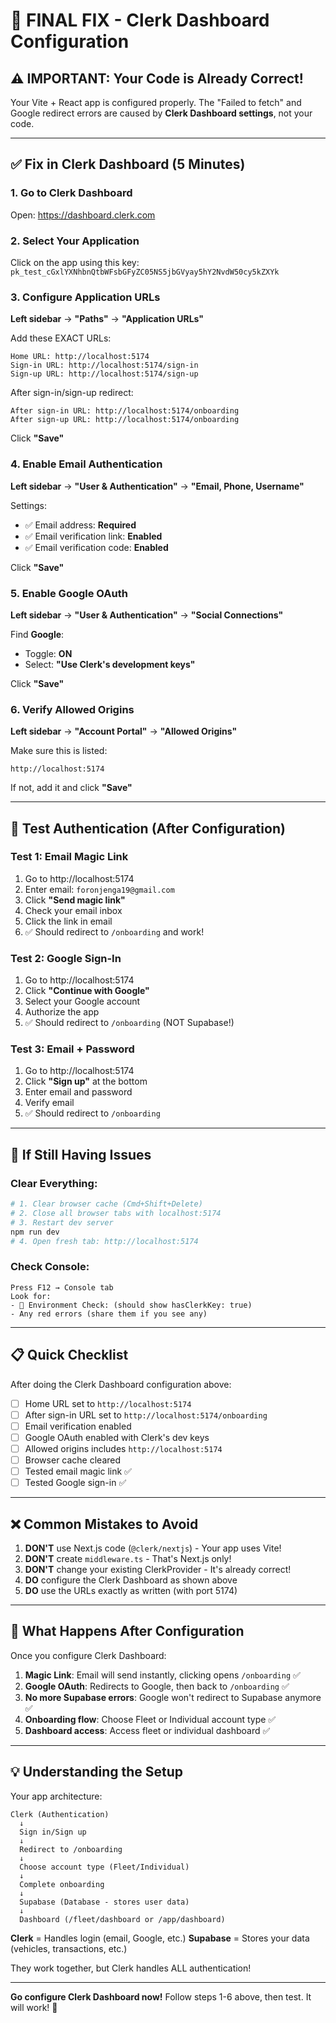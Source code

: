 # 🎯 FINAL FIX - Clerk Dashboard Configuration

## ⚠️ IMPORTANT: Your Code is Already Correct!

Your Vite + React app is configured properly. The "Failed to fetch" and Google redirect errors are caused by **Clerk Dashboard settings**, not your code.

---

## ✅ Fix in Clerk Dashboard (5 Minutes)

### 1. Go to Clerk Dashboard
Open: https://dashboard.clerk.com

### 2. Select Your Application
Click on the app using this key: `pk_test_cGxlYXNhbnQtbWFsbGFyZC05NS5jbGVyay5hY2NvdW50cy5kZXYk`

### 3. Configure Application URLs
**Left sidebar** → **"Paths"** → **"Application URLs"**

Add these EXACT URLs:
```
Home URL: http://localhost:5174
Sign-in URL: http://localhost:5174/sign-in  
Sign-up URL: http://localhost:5174/sign-up
```

After sign-in/sign-up redirect:
```
After sign-in URL: http://localhost:5174/onboarding
After sign-up URL: http://localhost:5174/onboarding
```

Click **"Save"**

### 4. Enable Email Authentication
**Left sidebar** → **"User & Authentication"** → **"Email, Phone, Username"**

Settings:
- ✅ Email address: **Required**
- ✅ Email verification link: **Enabled**
- ✅ Email verification code: **Enabled**

Click **"Save"**

### 5. Enable Google OAuth
**Left sidebar** → **"User & Authentication"** → **"Social Connections"**

Find **Google**:
- Toggle: **ON**
- Select: **"Use Clerk's development keys"**

Click **"Save"**

### 6. Verify Allowed Origins
**Left sidebar** → **"Account Portal"** → **"Allowed Origins"**

Make sure this is listed:
```
http://localhost:5174
```

If not, add it and click **"Save"**

---

## 🧪 Test Authentication (After Configuration)

### Test 1: Email Magic Link
1. Go to http://localhost:5174
2. Enter email: `foronjenga19@gmail.com`
3. Click **"Send magic link"**
4. Check your email inbox
5. Click the link in email
6. ✅ Should redirect to `/onboarding` and work!

### Test 2: Google Sign-In
1. Go to http://localhost:5174
2. Click **"Continue with Google"**
3. Select your Google account
4. Authorize the app
5. ✅ Should redirect to `/onboarding` (NOT Supabase!)

### Test 3: Email + Password
1. Go to http://localhost:5174
2. Click **"Sign up"** at the bottom
3. Enter email and password
4. Verify email
5. ✅ Should redirect to `/onboarding`

---

## 🔧 If Still Having Issues

### Clear Everything:
```bash
# 1. Clear browser cache (Cmd+Shift+Delete)
# 2. Close all browser tabs with localhost:5174
# 3. Restart dev server
npm run dev
# 4. Open fresh tab: http://localhost:5174
```

### Check Console:
```
Press F12 → Console tab
Look for:
- 🔑 Environment Check: (should show hasClerkKey: true)
- Any red errors (share them if you see any)
```

---

## 📋 Quick Checklist

After doing the Clerk Dashboard configuration above:

- [ ] Home URL set to `http://localhost:5174`
- [ ] After sign-in URL set to `http://localhost:5174/onboarding`
- [ ] Email verification enabled
- [ ] Google OAuth enabled with Clerk's dev keys
- [ ] Allowed origins includes `http://localhost:5174`
- [ ] Browser cache cleared
- [ ] Tested email magic link ✅
- [ ] Tested Google sign-in ✅

---

## ❌ Common Mistakes to Avoid

1. **DON'T** use Next.js code (`@clerk/nextjs`) - Your app uses Vite!
2. **DON'T** create `middleware.ts` - That's Next.js only!
3. **DON'T** change your existing ClerkProvider - It's already correct!
4. **DO** configure the Clerk Dashboard as shown above
5. **DO** use the URLs exactly as written (with port 5174)

---

## 🎉 What Happens After Configuration

Once you configure Clerk Dashboard:

1. **Magic Link**: Email will send instantly, clicking opens `/onboarding` ✅
2. **Google OAuth**: Redirects to Google, then back to `/onboarding` ✅  
3. **No more Supabase errors**: Google won't redirect to Supabase anymore ✅
4. **Onboarding flow**: Choose Fleet or Individual account type ✅
5. **Dashboard access**: Access fleet or individual dashboard ✅

---

## 💡 Understanding the Setup

Your app architecture:
```
Clerk (Authentication)
  ↓
  Sign in/Sign up
  ↓
  Redirect to /onboarding
  ↓
  Choose account type (Fleet/Individual)
  ↓
  Complete onboarding
  ↓
  Supabase (Database - stores user data)
  ↓
  Dashboard (/fleet/dashboard or /app/dashboard)
```

**Clerk** = Handles login (email, Google, etc.)
**Supabase** = Stores your data (vehicles, transactions, etc.)

They work together, but Clerk handles ALL authentication!

---

**Go configure Clerk Dashboard now!** Follow steps 1-6 above, then test. It will work! 🚀

